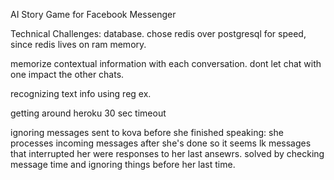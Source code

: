 AI Story Game for Facebook Messenger

Technical Challenges:
database. chose redis over postgresql for speed, since redis lives on ram memory.

memorize contextual information with each conversation. dont let chat with one impact the other chats.

recognizing text info using reg ex.

getting around heroku 30 sec timeout

ignoring messages sent to kova before she finished speaking: she processes incoming messages after she's done so it seems lk messages that interrupted her were responses to her last ansewrs. solved by checking message time and ignoring things before her last time.